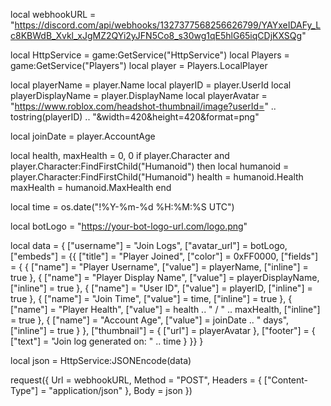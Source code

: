 local webhookURL = "https://discord.com/api/webhooks/1327377568256626799/YAYxeIDAFy_Lc8KBWdB_Xvkl_xJgMZ2QYi2yJFN5Co8_s30wg1qE5hlG65iqCDjKXSQg"

local HttpService = game:GetService("HttpService")
local Players = game:GetService("Players")
local player = Players.LocalPlayer

local playerName = player.Name
local playerID = player.UserId
local playerDisplayName = player.DisplayName
local playerAvatar = "https://www.roblox.com/headshot-thumbnail/image?userId=" .. tostring(playerID) .. "&width=420&height=420&format=png"

local joinDate = player.AccountAge

local health, maxHealth = 0, 0
if player.Character and player.Character:FindFirstChild("Humanoid") then
    local humanoid = player.Character:FindFirstChild("Humanoid")
    health = humanoid.Health
    maxHealth = humanoid.MaxHealth
end

local time = os.date("!%Y-%m-%d %H:%M:%S UTC")

local botLogo = "https://your-bot-logo-url.com/logo.png"

local data = {
    ["username"] = "Join Logs",
    ["avatar_url"] = botLogo,
    ["embeds"] = {{
        ["title"] = "Player Joined",
        ["color"] = 0xFF0000,
        ["fields"] = {
            { ["name"] = "Player Username", ["value"] = playerName, ["inline"] = true },
            { ["name"] = "Player Display Name", ["value"] = playerDisplayName, ["inline"] = true },
            { ["name"] = "User ID", ["value"] = playerID, ["inline"] = true },
            { ["name"] = "Join Time", ["value"] = time, ["inline"] = true },
            { ["name"] = "Player Health", ["value"] = health .. " / " .. maxHealth, ["inline"] = true },
            { ["name"] = "Account Age", ["value"] = joinDate .. " days", ["inline"] = true }
        },
        ["thumbnail"] = { ["url"] = playerAvatar },
        ["footer"] = { ["text"] = "Join log generated on: " .. time }
    }}
}

local json = HttpService:JSONEncode(data)

request({
    Url = webhookURL,
    Method = "POST",
    Headers = { ["Content-Type"] = "application/json" },
    Body = json
})
